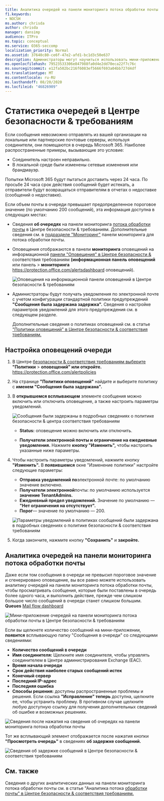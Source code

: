 ```yaml
---
title: Аналитика очередей на панели мониторинга потока обработки почты
f1.keywords:
- NOCSH
ms.author: chrisda
author: chrisda
manager: dansimp
audience: ITPro
ms.topic: conceptual
ms.service: O365-seccomp
localization_priority: Normal
ms.assetid: 37640c80-ce6f-47e2-afd1-bc1d3c50e637
description: Администраторы могут научиться использовать мини-приложение "Очереди" на панели мониторинга потока обработки почты в Центре безопасности & Для отслеживания неудачной передачи почты в свои локальные или партнерские организации через исходящие соединители.
ms.openlocfilehash: 79523533306e847988fa0d4e2dd70eca22f7c76c
ms.sourcegitcommit: e12fa502bc216f6083ef5666f693a04bb727d4df
ms.translationtype: MT
ms.contentlocale: ru-RU
ms.lasthandoff: 08/20/2020
ms.locfileid: "46826909"
---
```

# <a name="queues-insight-in-the-security--compliance-center"></a>Статистика очередей в Центре безопасности & требованиям

Если сообщения невозможно отправлять из вашей организации на локальные или партнерские почтовые серверы, используя соединители, они помещаются в очередь Microsoft 365. Наиболее распространенные примеры, вызывающие это условие:

- Соединитель настроен неправильно.
- В локальной среде были изменены сетевые изменения или брандмауэр.

Попытки Microsoft 365 будут пытаться доставить через 24 часа. По просьбе 24 часа срок действия сообщений будет истекать, а отправители будут возвращаться отправителям в отчетах о недоставке (сообщений о недоставке).

Если объем почты в очереди превышает предопределенное пороговое значение (по умолчанию 200 сообщений), эта информация доступна в следующих местах:

- Сведения **об очередях** на панели мониторинга [потока обработки почты](mail-flow-insights-v2.md) в Центре безопасности & требованиям. Дополнительные сведения см. в [подразделе "Мониторинг"](#queues-insight-in-the-mail-flow-dashboard) панели мониторинга для потока обработки почты.
  
- Оповещения отображаются в панели **мониторинга** оповещений на информационной [панели "Оповещения" в Центре безопасности &](https://protection.office.com) соответствия требованиям **(информационная панель оповещений** или панель \> **мониторинга** <https://protection.office.com/alertsdashboard> оповещений).

  ![Оповещения на информационной панели оповещений в Центре безопасности & требованиям](../../media/mfi-queued-messages-alert.png)

- Администраторы будут получать уведомления по электронной почте с учетом конфигурации стандартной политики предупреждений **"Сообщения была задержана задержка".** Сведения о настройке параметров уведомлений для этого предупреждения см. в следующем разделе.

  Дополнительные сведения о политиках оповещений см. в статье ["Политики оповещений" в Центре безопасности & соответствия требованиям.](../../compliance/alert-policies.md)

## <a name="customize-queue-alerts"></a>Настройка оповещений очереди

1. В Центре [безопасности & соответствия требованиям выберите](https://protection.office.com) **"Политики** \> **оповещений" или откройте.** <https://protection.office.com/alertpolicies>

2. На странице **"Политики оповещений"** найдите и выберите политику с **именем "Сообщения была задержана".**

3. В **открывшемся всплывающем** элементе сообщения можно включить или отключить оповещение, а также настроить параметры уведомлений.

   ![Сообщения были задержаны в подробных сведениях о политике безопасности & центра соответствия требованиям](../../media/mfi-queued-messages-alert-policy.png)

   - **Status:** оповещение можно включить или отключить.

   - **Получатели электронной почты и** **ограничение на ежедневные уведомления.** Нажмите **кнопку "Изменить",** чтобы настроить указанные ниже параметры.

4. Чтобы настроить параметры уведомлений, нажмите кнопку **"Изменить".** В **появившемся** окне "Изменение политики" настройте следующие параметры:

   - **Отправка уведомлений по**электронной почте: по умолчанию значение включено.
   - **Получатели электронной**почты: по умолчанию используется **значение TenantAdmins.**
   - **Ежедневный предел уведомлений.** Значение по умолчанию — **"Нет ограничения на отсутствует".**
   - **Порог**— значение по умолчанию — 200.

   ![Параметры уведомлений в политиках сообщений были задержана в подробных сведениях о политике безопасности & соответствия требованиям](../../media/mfi-queued-messages-alert-policy-notification-settings.png)

5. Когда закончите, нажмите кнопку **"Сохранить"** и **закройте.**

## <a name="queues-insight-in-the-mail-flow-dashboard"></a>Аналитика очередей на панели мониторинга потока обработки почты

Даже если том сообщения в очереди не превысил пороговое значение и сгенерировано оповещение, вы все равно можете использовать аналитику очередей на панели мониторинга потока обработки почты, чтобы просматривать сообщения, которые были поставлены в очередь более одного часа, и выполнить действие, прежде чем слишком большое число сообщений в очереди станет слишком большим. **Queues** [Mail flow dashboard](mail-flow-insights-v2.md)

![Мини-приложение очередей на панели мониторинга потока обработки почты в Центре безопасности & требованиям](../../media/mfi-queues-widget.png)

Если вы щелкнете количество сообщений на мини-приложении, **появится** всплывающую папку "Сообщения в очереди" со следующими сведениями:

- **Количество сообщений в очереди**
- **Имя соединителя:** Щелкните имя соединителя, чтобы управлять соединителем в Центре администрирования Exchange (EAC).
- **Время начала очереди**
- **Срок действия наиболее старых сообщений истек**
- **Конечный сервер**
- **Последний IP-адрес**
- **Последняя ошибка**
- **Способы решения:** доступны распространенные проблемы и решения. Если ссылка **"Исправление" теперь** доступна, щелкните ее, чтобы устранить проблему. В противном случае щелкните любую доступную ссылку для получения дополнительных сведений об ошибке и возможных решениях.

![Сведения после нажатия на сведения об очередях на панели мониторинга потока обработки почты](../../media/mfi-queues-details.png)

Тот же всплывающий элемент отображается после нажатия кнопки **"Просмотреть очередь"** в сведениях **об задержке сообщений.**

![Сведения об задержке сообщений в Центре безопасности & соответствия требованиям](../../media/mfi-queued-messages-alert-details.png)

## <a name="see-also"></a>См. также

Сведения о других аналитических данных на панели мониторинга потока обработки почты см. в статье "Аналитика потока [обработки почты" в Центре безопасности & соответствия требованиям.](mail-flow-insights-v2.md)
